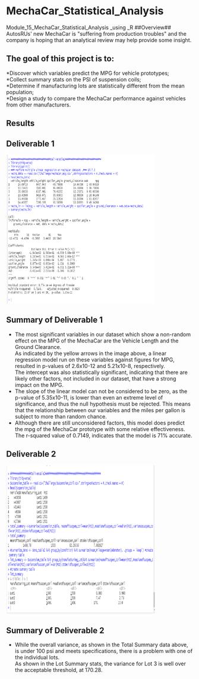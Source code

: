 # MechaCar_Statistical_Analysis
Module_15_MechaCar_Statistical_Analysis _using _R
##Overview##</br>
AutosRUs' new MechaCar is "suffering from production troubles" and the company is hoping that an analytical review may help provide some insight.</br>
## The goal of this project is to:</br>

*Discover which variables predict the MPG for vehicle prototypes;</br>
*Collect summary stats on the PSI of suspension coils;</br>
*Determine if manufacturing lots are statistically different from the mean population;</br>
*Design a study to compare the MechaCar performance against vehicles from other manufacturers.</br>
## Results</br>
## Deliverable 1</br>

<img src="https://github.com/ramyasnl/MechaCar_Statistical_Analysis/blob/main/images/UseDeliv1.png" width="400" height="400" /></br>
## Summary of Deliverable 1</br> 
* The most significant variables in our dataset which show a non-random effect on the MPG of the MechaCar are the Vehicle Length and the Ground Clearance. </br>As indicated by the yellow arrows in the image above, a linear regression model run on these variables against figures for MPG, resulted in p-values of 2.6x10-12 and 5.21x10-8, respectively.</br> The intercept was also statistically significant, indicating that there are likely other factors, not included in our dataset, that have a strong impact on the MPG.</br>
* The slope of the linear model can not be considered to be zero, as the p-value of 5.35x10-11,  is lower than even an extreme level of significance, and thus the null hypothesis must be rejected. This means that the relationship between our variables and the miles per gallon is subject to more than random chance.</br>
* Although there are still unconsidered factors, this model does predict the mpg of the MechaCar prototype with some relative effectiveness. The r-squared value of 0.7149,  indicates that the model is 71% accurate.
## Deliverable 2</br>
<img src="https://github.com/ramyasnl/MechaCar_Statistical_Analysis/blob/main/images/Deliv2.png" width="400" height="400" /></br>
## Summary of Deliverable 2</br>
* While the overall variance, as shown in the Total Summary data above, is under 100 psi and meets specifications, there is a problem with one of the individual lots.</br> As  shown in  the Lot Summary stats, the variance for Lot 3 is well over the acceptable threshold, at 170.28.</br>
